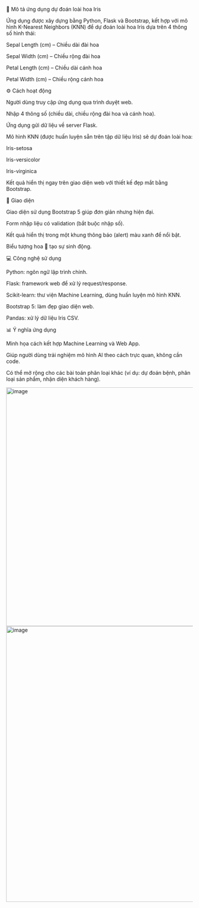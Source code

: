 🌸 Mô tả ứng dụng dự đoán loài hoa Iris

Ứng dụng được xây dựng bằng Python, Flask và Bootstrap, kết hợp với mô hình K-Nearest Neighbors (KNN) để dự đoán loài hoa Iris dựa trên 4 thông số hình thái:

Sepal Length (cm) – Chiều dài đài hoa

Sepal Width (cm) – Chiều rộng đài hoa

Petal Length (cm) – Chiều dài cánh hoa

Petal Width (cm) – Chiều rộng cánh hoa

⚙️ Cách hoạt động

Người dùng truy cập ứng dụng qua trình duyệt web.

Nhập 4 thông số (chiều dài, chiều rộng đài hoa và cánh hoa).

Ứng dụng gửi dữ liệu về server Flask.

Mô hình KNN (được huấn luyện sẵn trên tập dữ liệu Iris) sẽ dự đoán loài hoa:

Iris-setosa

Iris-versicolor

Iris-virginica

Kết quả hiển thị ngay trên giao diện web với thiết kế đẹp mắt bằng Bootstrap.

🎨 Giao diện

Giao diện sử dụng Bootstrap 5 giúp đơn giản nhưng hiện đại.

Form nhập liệu có validation (bắt buộc nhập số).

Kết quả hiển thị trong một khung thông báo (alert) màu xanh để nổi bật.

Biểu tượng hoa 🌸 tạo sự sinh động.

💻 Công nghệ sử dụng

Python: ngôn ngữ lập trình chính.

Flask: framework web để xử lý request/response.

Scikit-learn: thư viện Machine Learning, dùng huấn luyện mô hình KNN.

Bootstrap 5: làm đẹp giao diện web.

Pandas: xử lý dữ liệu Iris CSV.

📊 Ý nghĩa ứng dụng

Minh họa cách kết hợp Machine Learning và Web App.

Giúp người dùng trải nghiệm mô hình AI theo cách trực quan, không cần code.

Có thể mở rộng cho các bài toán phân loại khác (ví dụ: dự đoán bệnh, phân loại sản phẩm, nhận diện khách hàng).

<img width="845" height="644" alt="image" src="https://github.com/user-attachments/assets/ca5dc3c1-077f-4fe4-b973-9ae4d8ba920e" />
<img width="866" height="744" alt="image" src="https://github.com/user-attachments/assets/7296c1bc-a9a3-4a9b-855d-4ae8a55c9b24" />

